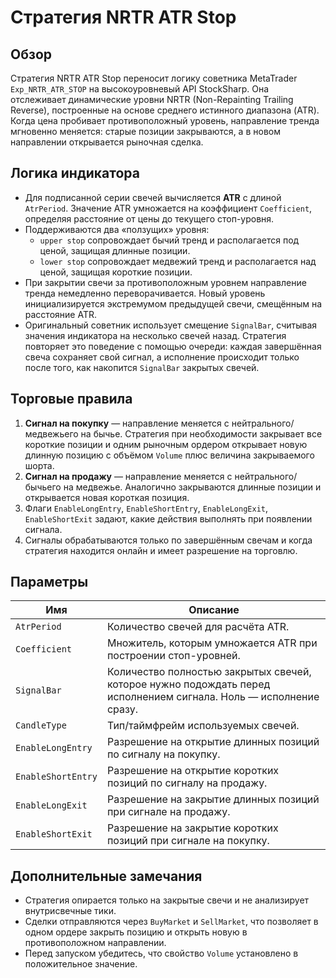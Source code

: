 # Стратегия NRTR ATR Stop

## Обзор
Стратегия NRTR ATR Stop переносит логику советника MetaTrader `Exp_NRTR_ATR_STOP` на высокоуровневый API StockSharp. Она отслеживает динамические уровни NRTR (Non-Repainting Trailing Reverse), построенные на основе среднего истинного диапазона (ATR). Когда цена пробивает противоположный уровень, направление тренда мгновенно меняется: старые позиции закрываются, а в новом направлении открывается рыночная сделка.

## Логика индикатора
* Для подписанной серии свечей вычисляется **ATR** с длиной `AtrPeriod`. Значение ATR умножается на коэффициент `Coefficient`, определяя расстояние от цены до текущего стоп-уровня.
* Поддерживаются два «ползущих» уровня:
  * `upper stop` сопровождает бычий тренд и располагается под ценой, защищая длинные позиции.
  * `lower stop` сопровождает медвежий тренд и располагается над ценой, защищая короткие позиции.
* При закрытии свечи за противоположным уровнем направление тренда немедленно переворачивается. Новый уровень инициализируется экстремумом предыдущей свечи, смещённым на расстояние ATR.
* Оригинальный советник использует смещение `SignalBar`, считывая значения индикатора на несколько свечей назад. Стратегия повторяет это поведение с помощью очереди: каждая завершённая свеча сохраняет свой сигнал, а исполнение происходит только после того, как накопится `SignalBar` закрытых свечей.

## Торговые правила
1. **Сигнал на покупку** — направление меняется с нейтрального/медвежьего на бычье. Стратегия при необходимости закрывает все короткие позиции и одним рыночным ордером открывает новую длинную позицию с объёмом `Volume` плюс величина закрываемого шорта.
2. **Сигнал на продажу** — направление меняется с нейтрального/бычьего на медвежье. Аналогично закрываются длинные позиции и открывается новая короткая позиция.
3. Флаги `EnableLongEntry`, `EnableShortEntry`, `EnableLongExit`, `EnableShortExit` задают, какие действия выполнять при появлении сигнала.
4. Сигналы обрабатываются только по завершённым свечам и когда стратегия находится онлайн и имеет разрешение на торговлю.

## Параметры
| Имя | Описание |
| --- | --- |
| `AtrPeriod` | Количество свечей для расчёта ATR. |
| `Coefficient` | Множитель, которым умножается ATR при построении стоп-уровней. |
| `SignalBar` | Количество полностью закрытых свечей, которое нужно подождать перед исполнением сигнала. Ноль — исполнение сразу. |
| `CandleType` | Тип/таймфрейм используемых свечей. |
| `EnableLongEntry` | Разрешение на открытие длинных позиций по сигналу на покупку. |
| `EnableShortEntry` | Разрешение на открытие коротких позиций по сигналу на продажу. |
| `EnableLongExit` | Разрешение на закрытие длинных позиций при сигнале на продажу. |
| `EnableShortExit` | Разрешение на закрытие коротких позиций при сигнале на покупку. |

## Дополнительные замечания
* Стратегия опирается только на закрытые свечи и не анализирует внутрисвечные тики.
* Сделки отправляются через `BuyMarket` и `SellMarket`, что позволяет в одном ордере закрыть позицию и открыть новую в противоположном направлении.
* Перед запуском убедитесь, что свойство `Volume` установлено в положительное значение.
